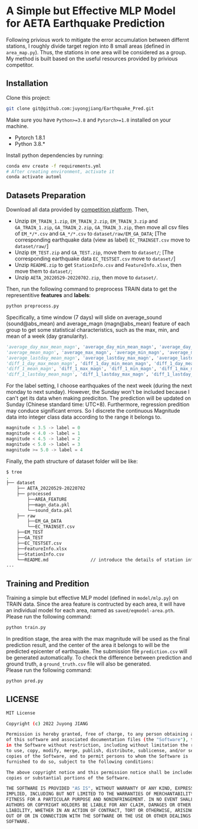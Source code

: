 # A Simple but Effective MLP Model for AETA Earthquake Prediction
Following privious work to mitigate the error accumulation between differnt stations, I roughly divide target region into 8 small areas (defined in `area_map.py`). 
Thus, the stations in one area will be considered as a group.
My method is built based on the useful resources provided by privious competitor.

## Installation
Clone this project:

```bash
git clone git@github.com:juyongjiang/Earthquake_Pred.git
```

Make sure you have `Python>=3.8` and `Pytorch>=1.8` installed on your machine. 

* Pytorch 1.8.1
* Python 3.8.*

Install python dependencies by running:

```bash
conda env create -f requirements.yml
# After creating environment, activate it
conda activate automl
```

## Datasets Preparation
Download all data provided by [competition platform](https://tianchi.aliyun.com/competition/entrance/531972/information). Then, 
* Unzip `EM_TRAIN_1.zip`, `EM_TRAIN_2.zip`, `EM_TRAIN_3.zip` and `GA_TRAIN_1.zip`, `GA_TRAIN_2.zip`, `GA_TRAIN_3.zip`, then move all csv files of `EM_*/*.csv` and `GA_*/*.csv` to `dataset/raw/EM_GA_DATA`; [The corresponding earthquake data (view as label) `EC_TRAINSET.csv` move to `dataset/raw/`]
* Unzip `EM_TEST.zip` and `GA_TEST.zip`, move them to `dataset/`; [The corresponding earthquake data `EC_TESTSET.csv` move to `dataset/`]
* Unzip `README.zip` to get `StationInfo.csv` and `FeatureInfo.xlsx`, then move them to `dataset/`;
* Unzip `AETA_20220529-20220702.zip`, then move to `dataset/`.

Then, run the following command to preprocess TRAIN data to get the representitive **features** and **labels**:
```bash
python preprocess.py
```
Specifically, a time window (7 days) will slide on average_sound (sound@abs_mean)  and average_magn (magn@abs_mean) feature of each group to get some statistical characteristics, such as the max, min, and mean of a week (day granularity).
```python
'average_day_max_mean_magn', 'average_day_min_mean_magn', 'average_day_mean_max_magn', 'average_day_mean_min_magn', 
'average_mean_magn', 'average_max_magn', 'average_min_magn', 'average_max_min_magn', 
'average_lastday_mean_magn', 'average_lastday_max_magn', 'average_lastday_min_magn', 'average_lastday_max_min_magn', 
'diff_1_day_max_mean_magn', 'diff_1_day_min_mean_magn', 'diff_1_day_mean_max_magn', 'diff_1_day_mean_min_magn', 
'diff_1_mean_magn', 'diff_1_max_magn', 'diff_1_min_magn', 'diff_1_max_min_magn', 
'diff_1_lastday_mean_magn', 'diff_1_lastday_max_magn', 'diff_1_lastday_min_magn', 'diff_1_lastday_max_min_magn'
```

For the label setting, I choose earthquakes of the next week (during the next monday to next sunday). However, the Sunday won't be included because I can't get its data when making prediciton. The prediction will be updated on Sunday (Chinese standard time: UTC+8). Furthermore, regression predition may conduce significant errors. So I discrete the continuous Magnitude data into integer class data according to the range it belongs to.
```python
magnitude < 3.5 -> label = 0
magnitude < 4.0 -> label = 1
magnitude < 4.5 -> label = 2
magnitude < 5.0 -> label = 3
magnitude >= 5.0 -> label = 4
```

Finally, the path structure of dataset folder will be like:
```bash
$ tree
.
├── dataset
    ├── AETA_20220529-20220702
    ├── processed
        ├──AREA_FEATURE
        ├──magn_data.pkl
        └──sound_data.pkl
    ├── raw
        ├──EM_GA_DATA
        └──EC_TRAINSET.csv
    ├──EM_TEST
    ├──GA_TEST
    ├──EC_TESTSET.csv
    ├──FeatureInfo.xlsx
    ├──StationInfo.csv
    └──README.md                // introduce the details of station information and data characteristics
...
``` 

## Training and Predition 
Training a simple but effective MLP model (defined in `model/mlp.py`) on TRAIN data. Since the area feature is contructed by each area, it will have an individual model for each area, named as `saved/eqmodel-area.pth`.
Please run the following command:

```bash
python train.py
```

In predition stage, the area with the max magnitude will be used as the final prediction result, and the center of the area it belongs to will be the predicted epicenter of earthquake. The submission file `prediction.csv` will be generated automatically. To check the difference between prediction and ground truth, a `ground_truth.csv` file will also be generated.  
Please run the following command:

```bash
python pred.py
```

## LICENSE
```bash
MIT License

Copyright (c) 2022 Juyong JIANG

Permission is hereby granted, free of charge, to any person obtaining a copy
of this software and associated documentation files (the "Software"), to deal
in the Software without restriction, including without limitation the rights
to use, copy, modify, merge, publish, distribute, sublicense, and/or sell
copies of the Software, and to permit persons to whom the Software is
furnished to do so, subject to the following conditions:

The above copyright notice and this permission notice shall be included in all
copies or substantial portions of the Software.

THE SOFTWARE IS PROVIDED "AS IS", WITHOUT WARRANTY OF ANY KIND, EXPRESS OR
IMPLIED, INCLUDING BUT NOT LIMITED TO THE WARRANTIES OF MERCHANTABILITY,
FITNESS FOR A PARTICULAR PURPOSE AND NONINFRINGEMENT. IN NO EVENT SHALL THE
AUTHORS OR COPYRIGHT HOLDERS BE LIABLE FOR ANY CLAIM, DAMAGES OR OTHER
LIABILITY, WHETHER IN AN ACTION OF CONTRACT, TORT OR OTHERWISE, ARISING FROM,
OUT OF OR IN CONNECTION WITH THE SOFTWARE OR THE USE OR OTHER DEALINGS IN THE
SOFTWARE.
```